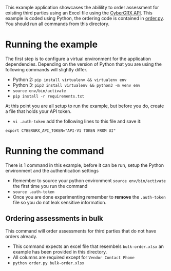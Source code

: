 This example application showcases the abilility to order assessment for existing third parties using an Excel file using the [CyberGRX API](https://api.cybergrx.com/v1/swagger/).  This example is coded using Python, the ordering code is contained in [order.py](./order.py).  You should run all commands from this directory.

# Running the example
The first step is to configure a virtual environment for the application dependencies.  Depending on the version of Python that you are using the following commands will slightly differ.
- Python 2: `pip install virtualenv && virtualenv env`
- Python 3: `pip3 install virtualenv && python3 -m venv env`
- `source env/bin/activate`
- `pip install -r requirements.txt`

At this point you are all setup to run the example, but before you do, create a file that holds your API token.
- `vi .auth-token` add the following lines to this file and save it:
```
export CYBERGRX_API_TOKEN="API-V1 TOKEN FROM UI"
```

# Running the command
There is 1 command in this example, before it can be run, setup the Python environment and the authentication settings
- Remember to source your python environment `source env/bin/activate` the first time you run the command
- `source .auth-token`
- Once you are done experimenting remember to **remove** the `.auth-token` file so you do not leak sensitive information.

## Ordering assessments in bulk
This command will order assessments for third parties that do not have orders already.
- This command expects an excel file that resembels `bulk-order.xlsx` an example has been provided in this directory.
- All columns are required except for `Vendor Contact Phone`
- `python order.py bulk-order.xlsx`
